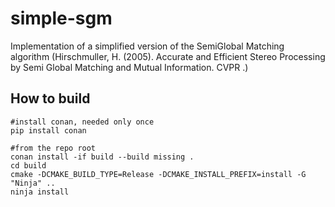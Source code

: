 # simple-sgm
Implementation of a simplified version of the SemiGlobal Matching algorithm (Hirschmuller, H. (2005). Accurate and Efficient Stereo Processing by Semi Global Matching and Mutual Information. CVPR .) 

## How to build

```
#install conan, needed only once
pip install conan

#from the repo root
conan install -if build --build missing .
cd build
cmake -DCMAKE_BUILD_TYPE=Release -DCMAKE_INSTALL_PREFIX=install -G "Ninja" ..
ninja install 

```